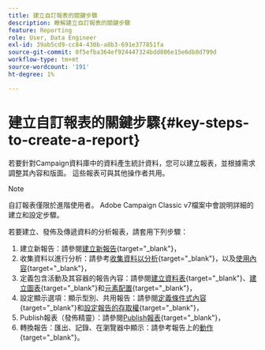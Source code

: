 ```yaml
---
title: 建立自訂報表的關鍵步驟
description: 瞭解建立自訂報表的關鍵步驟
feature: Reporting
role: User, Data Engineer
exl-id: 39ab5cd9-cc84-430b-a8b3-691e377851fa
source-git-commit: 0f5efba364ef924447324bdd806e15e6db8d799d
workflow-type: tm+mt
source-wordcount: '191'
ht-degree: 1%

---
```


# 建立自訂報表的關鍵步驟{#key-steps-to-create-a-report}

若要針對Campaign資料庫中的資料產生統計資料，您可以建立報表，並根據需求調整其內容和版面。 這些報表可與其他操作者共用。

>[!NOTE]
>
>自訂報表僅限於進階使用者。 Adobe Campaign Classic v7檔案中會說明詳細的建立和設定步驟。

若要建立、發佈及傳遞資料的分析報表，請套用下列步驟：

1. 建立新報告：請參閱[建立新報告](https://experienceleague.adobe.com/docs/campaign-classic/using/reporting/creating-new-reports/creating-a-new-report.html?lang=zh-Hant){target="_blank"}，
1. 收集資料以進行分析：請參考[收集資料以分析](https://experienceleague.adobe.com/docs/campaign-classic/using/reporting/creating-new-reports/collecting-data-to-analyze.html){target="_blank"}，以及[使用內容](https://experienceleague.adobe.com/docs/campaign-classic/using/reporting/creating-new-reports/collecting-data-to-analyze.html){target="_blank"}，
1. 定義包含活動及其容器的報告內容：請參閱[建立資料表](https://experienceleague.adobe.com/docs/campaign-classic/using/reporting/creating-new-reports/creating-a-table.html){target="_blank"}、[建立圖表](https://experienceleague.adobe.com/docs/campaign-classic/using/reporting/creating-new-reports/creating-a-chart.html?lang=zh-Hant){target="_blank"}和[元素配置](https://experienceleague.adobe.com/docs/campaign-classic/using/reporting/creating-new-reports/element-layout.html){target="_blank"}，
1. 設定顯示選項：顯示型別、共用報告：請參閱[定義條件式內容](https://experienceleague.adobe.com/docs/campaign-classic/using/reporting/creating-new-reports/defining-a-conditional-content.html){target="_blank"}和[設定報告的存取權](https://experienceleague.adobe.com/docs/campaign-classic/using/reporting/creating-new-reports/configuring-access-to-the-report.html?lang=zh-Hant){target="_blank"}，
1. Publish報表（發佈精靈）：請參閱[Publish報表](https://experienceleague.adobe.com/docs/campaign-classic/using/reporting/creating-new-reports/configuring-access-to-the-report.html#publishing-the-report){target="_blank"}，
1. 轉換報告：匯出、記錄、在瀏覽器中顯示：請參考報告上的[動作](https://experienceleague.adobe.com/docs/campaign-classic/using/reporting/creating-new-reports/actions-on-reports.html){target="_blank"}。
